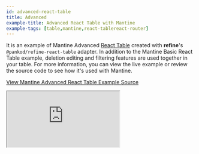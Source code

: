 ```yaml
---
id: advanced-react-table
title: Advanced
example-title: Advanced React Table with Mantine
example-tags: [table,mantine,react-tablereact-router]
---
```


It is an example of Mantine Advanced [React Table](https://react-table.tanstack.com/) created with **refine**'s `@pankod/refine-react-table` adapter. In addition to the Mantine Basic React Table example, deletion editing and filtering features are used together in your table. For more information, you can view the live example or review the source code to see how it's used with Mantine.

[View Mantine Advanced React Table Example Source](https://github.com/pankod/refine/tree/master/examples/table/mantine/advanced)

<iframe loading="lazy" src="https://stackblitz.com//github/pankod/refine/tree/master/examples/table/mantine/advanced/?embed=1&view=preview&theme=dark&preset=node&ctl=1"
    style={{width: "100%", height:"80vh", border: "0px", borderRadius: "8px", overflow:"hidden"}}
    title="mantine-advanced-react-table-example"
></iframe>
